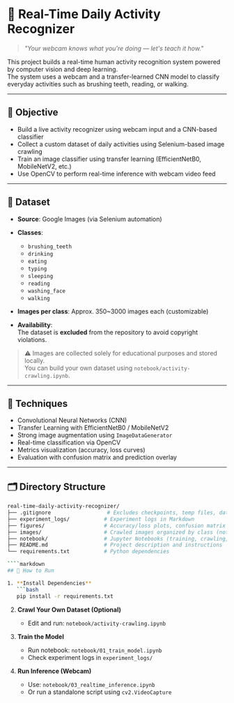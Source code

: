 # 🎥 Real-Time Daily Activity Recognizer

> *"Your webcam knows what you're doing — let's teach it how."*

This project builds a real-time human activity recognition system powered by computer vision and deep learning.  
The system uses a webcam and a transfer-learned CNN model to classify everyday activities such as brushing teeth, reading, or walking.

---

## 🎯 Objective

- Build a live activity recognizer using webcam input and a CNN-based classifier
- Collect a custom dataset of daily activities using Selenium-based image crawling
- Train an image classifier using transfer learning (EfficientNetB0, MobileNetV2, etc.)
- Use OpenCV to perform real-time inference with webcam video feed

---

## 📁 Dataset

- **Source**: Google Images (via Selenium automation)
- **Classes**:  
  - `brushing_teeth`  
  - `drinking`  
  - `eating`  
  - `typing`  
  - `sleeping`  
  - `reading`  
  - `washing_face`  
  - `walking`

- **Images per class**: Approx. 350~3000 images each (customizable)  
- **Availability**:  
  The dataset is **excluded** from the repository to avoid copyright violations.

> ⚠️ Images are collected solely for educational purposes and stored locally.  
> You can build your own dataset using `notebook/activity-crawling.ipynb`.

---

## 🔧 Techniques

- Convolutional Neural Networks (CNN)
- Transfer Learning with EfficientNetB0 / MobileNetV2
- Strong image augmentation using `ImageDataGenerator`
- Real-time classification via OpenCV
- Metrics visualization (accuracy, loss curves)
- Evaluation with confusion matrix and prediction overlay

---

## 🗂️ Directory Structure

```bash
real-time-daily-activity-recognizer/
├── .gitignore                  # Excludes checkpoints, temp files, dataset
├── experiment_logs/           # Experiment logs in Markdown
├── figures/                   # Accuracy/loss plots, confusion matrix images
├── images/                    # Crawled images organized by class (not included in repo)
├── notebook/                  # Jupyter Notebooks (training, crawling, inference)
├── README.md                  # Project description and instructions
└── requirements.txt           # Python dependencies

````markdown
## 🚀 How to Run

1. **Install Dependencies**
   ```bash
   pip install -r requirements.txt
   ```

2. **Crawl Your Own Dataset (Optional)**
   - Edit and run: `notebook/activity-crawling.ipynb`

3. **Train the Model**
   - Run notebook: `notebook/01_train_model.ipynb`
   - Check experiment logs in `experiment_logs/`

4. **Run Inference (Webcam)**
   - Use: `notebook/03_realtime_inference.ipynb`  
   - Or run a standalone script using `cv2.VideoCapture`
